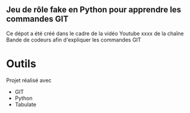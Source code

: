 ## Jeu de rôle fake en Python pour apprendre les commandes GIT

Ce dépot a été créé dans le cadre de la vidéo Youtube xxxx de la chaîne Bande de codeurs afin d'expliquer les commandes GIT

# Outils

Projet réalisé avec 
- GIT
- Python
- Tabulate


